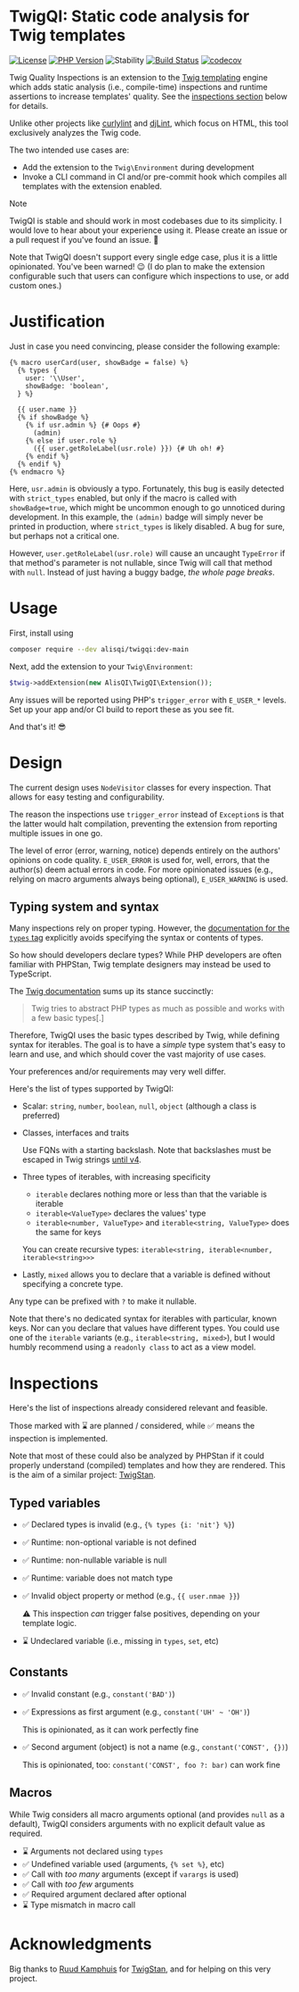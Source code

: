 # TwigQI: Static code analysis for Twig templates

[![License](https://img.shields.io/github/license/alisqi/TwigQI.svg)](https://github.com/alisqi/TwigQI/blob/main/LICENSE)
[![PHP Version](https://img.shields.io/badge/php-%3E%3D%208.1-8892BF.svg)](https://php.net)
![Stability](https://img.shields.io/badge/stability-stable-brightgreen)
[![Build Status](https://github.com/alisqi/TwigQI/actions/workflows/test.yml/badge.svg)](https://github.com/alisqi/TwigQI/actions)
[![codecov](https://codecov.io/gh/alisqi/TwigQI/graph/badge.svg?token=G3AE3RE4K0)](https://codecov.io/gh/alisqi/TwigQI)

Twig Quality Inspections is an extension to the [Twig templating](https://github.com/twigphp/Twig) engine
which adds static analysis (i.e., compile-time) inspections and runtime assertions to increase templates' quality.
See the [inspections section](#Inspections) below for details.

Unlike other projects like [curlylint](https://www.curlylint.org/) and [djLint](https://www.djlint.com/docs/linter/),
which focus on HTML, this tool exclusively analyzes the Twig code.

The two intended use cases are:
* Add the extension to the `Twig\Environment` during development
* Invoke a CLI command in CI and/or pre-commit hook which compiles all templates with the extension enabled.

> [!NOTE]
> TwigQI is stable and should work in most codebases due to its simplicity. I would love to hear about your experience
> using it. Please create an issue or a pull request if you've found an issue. 🙏

Note that TwigQI doesn't support every single edge case, plus it is a little opinionated. You've been warned! 😉
(I do plan to make the extension configurable such that users can configure which inspections to use, or add custom ones.)

# Justification
Just in case you need convincing, please consider the following example:

```twig
{% macro userCard(user, showBadge = false) %}
  {% types {
    user: '\\User',
    showBadge: 'boolean',
  } %}
  
  {{ user.name }}
  {% if showBadge %}
    {% if usr.admin %} {# Oops #}
      (admin)
    {% else if user.role %}
      ({{ user.getRoleLabel(usr.role) }}) {# Uh oh! #}
    {% endif %}
  {% endif %}
{% endmacro %}
```

Here, `usr.admin` is obviously a typo. Fortunately, this bug is easily detected with `strict_types` enabled,
but only if the macro is called with `showBadge=true`, which might be uncommon enough to go unnoticed during
development. In this example, the `(admin)` badge will simply never be printed in production, where `strict_types`
is likely disabled. A bug for sure, but perhaps not a critical one.

However, `user.getRoleLabel(usr.role)` will cause an uncaught `TypeError` if that method's parameter is not nullable,
since Twig will call that method with `null`. Instead of just having a buggy badge, *the whole page breaks*.

# Usage
First, install using
```bash
composer require --dev alisqi/twigqi:dev-main
```

Next, add the extension to your `Twig\Environment`:
```php
$twig->addExtension(new AlisQI\TwigQI\Extension());
```

Any issues will be reported using PHP's `trigger_error` with `E_USER_*` levels.
Set up your app and/or CI build to report these as you see fit.

And that's it! 😎

# Design
The current design uses `NodeVisitor` classes for every inspection. That allows for easy testing and configurability.

The reason the inspections use `trigger_error` instead of `Exception`s is that the latter would halt compilation,
preventing the extension from reporting multiple issues in one go.

The level of error (error, warning, notice) depends entirely on the authors' opinions on code quality. `E_USER_ERROR` is
used for, well, errors, that the author(s) deem actual errors in code. For more opinionated issues (e.g., relying on
macro arguments always being optional), `E_USER_WARNING` is used.

## Typing system and syntax
Many inspections rely on proper typing. However, the [documentation for the `types` tag](https://twig.symfony.com/doc/3.x/tags/types.html)
explicitly avoids specifying the syntax or contents of types.

So how should developers declare types? While PHP developers are often familiar with PHPStan, Twig template designers
may instead be used to TypeScript.

The [Twig documentation](https://twig.symfony.com/doc/3.x/templates.html#variables) sums up its stance succinctly:

> Twig tries to abstract PHP types as much as possible and works with a few basic types[.]

Therefore, TwigQI uses the basic types described by Twig, while defining syntax for iterables. The goal is to have a
*simple* type system that's easy to learn and use, and which should cover the vast majority of use cases.

Your preferences and/or requirements may very well differ.

Here's the list of types supported by TwigQI:
* Scalar: `string`, `number`, `boolean`, `null`, `object` (although a class is preferred)
* Classes, interfaces and traits

  Use FQNs with a starting backslash. Note that backslashes must be escaped in Twig strings [until v4](https://github.com/twigphp/Twig/pull/4199).
* Three types of iterables, with increasing specificity
  * `iterable` declares nothing more or less than that the variable is iterable
  * `iterable<ValueType>` declares the values' type
  * `iterable<number, ValueType>` and `iterable<string, ValueType>` does the same for keys
  
  You can create recursive types: `iterable<string, iterable<number, iterable<string>>>`
* Lastly, `mixed` allows you to declare that a variable is defined without specifying a concrete type.

Any type can be prefixed with `?` to make it nullable.

Note that there's no dedicated syntax for iterables with particular, known keys. Nor can you declare that values have
different types. You could use one of the `iterable` variants (e.g., `iterable<string, mixed>`), but I would humbly
recommend using a `readonly class` to act as a view model.

# Inspections
Here's the list of inspections already considered relevant and feasible.

Those marked with ⌛ are planned / considered, while ✅ means the inspection is implemented.

Note that most of these could also be analyzed by PHPStan if it could properly understand (compiled) templates and how
they are rendered. This is the aim of a similar project: [TwigStan](https://github.com/twigstan/twigstan).

## Typed variables
* ✅ Declared types is invalid (e.g., `{% types {i: 'nit'} %}`)
* ✅ Runtime: non-optional variable is not defined
* ✅ Runtime: non-nullable variable is null
* ✅ Runtime: variable does not match type
* ✅ Invalid object property or method (e.g., `{{ user.nmae }}`)

  ⚠️ This inspection _can_ trigger false positives, depending on your template logic.
* ⌛ Undeclared variable (i.e., missing in `types`, `set`, etc)

## Constants
* ✅ Invalid constant (e.g., `constant('BAD')`)
* ✅ Expressions as first argument (e.g., `constant('UH' ~ 'OH')`)
 
  This is opinionated, as it can work perfectly fine
* ✅ Second argument (object) is not a name (e.g., `constant('CONST', {})`)
  
  This is opinionated, too: `constant('CONST', foo ?: bar)` can work fine

## Macros
While Twig considers all macro arguments optional (and provides `null` as a default), TwigQI considers arguments with
no explicit default value as required.

* ⌛ Arguments not declared using `types`
* ✅ Undefined variable used (arguments, `{% set %}`, etc)
* ✅ Call with *too many* arguments (except if `varargs` is used)
* ✅ Call with *too few* arguments
* ✅ Required argument declared after optional
* ⌛ Type mismatch in macro call

# Acknowledgments
Big thanks to [Ruud Kamphuis](https://github.com/ruudk) for [TwigStan](https://github.com/twigstan/twigstan),
and for helping on this very project.
